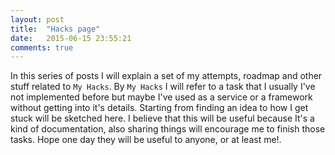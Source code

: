```yaml
---
layout: post
title:  "Hacks page"
date:   2015-06-15 23:55:21
comments: true
---
```


In this series of posts I will explain a set of my attempts, roadmap and other stuff related to ```My Hacks```.
By ```My Hacks``` I will refer to a task that I usually I've not implemented before but maybe I've used as a service or a framework without getting into it's details.
Starting from finding an idea to how I get stuck will be sketched here.
I believe that this will be useful because It's a kind of documentation, also sharing things will encourage me to finish those tasks.
Hope one day they will be useful to anyone, or at least me!.
